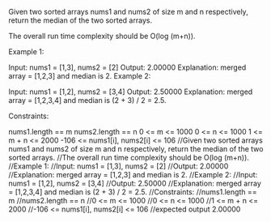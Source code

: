 Given two sorted arrays nums1 and nums2 of size m and n respectively, return the median of the two sorted arrays.

The overall run time complexity should be O(log (m+n)).

 

Example 1:

Input: nums1 = [1,3], nums2 = [2]
Output: 2.00000
Explanation: merged array = [1,2,3] and median is 2.
Example 2:

Input: nums1 = [1,2], nums2 = [3,4]
Output: 2.50000
Explanation: merged array = [1,2,3,4] and median is (2 + 3) / 2 = 2.5.
 

Constraints:

nums1.length == m
nums2.length == n
0 <= m <= 1000
0 <= n <= 1000
1 <= m + n <= 2000
-106 <= nums1[i], nums2[i] <= 106
//Given two sorted arrays nums1 and nums2 of size m and n respectively, return the median of the two sorted arrays.
//The overall run time complexity should be O(log (m+n)).
//Example 1:
//Input: nums1 = [1,3], nums2 = [2]
//Output: 2.00000
//Explanation: merged array = [1,2,3] and median is 2.
//Example 2:
//Input: nums1 = [1,2], nums2 = [3,4]
//Output: 2.50000
//Explanation: merged array = [1,2,3,4] and median is (2 + 3) / 2 = 2.5.
//Constraints:
//nums1.length == m
//nums2.length == n
//0 <= m <= 1000
//0 <= n <= 1000
//1 <= m + n <= 2000
//-106 <= nums1[i], nums2[i] <= 106
//expected output 2.00000